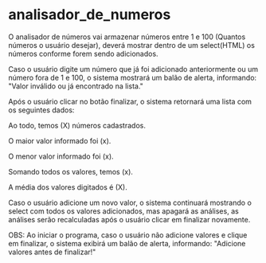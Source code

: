 # analisador_de_numeros

O analisador de números vai armazenar números entre 1 e 100 (Quantos números o usuário desejar), deverá mostrar dentro de um select(HTML) os números conforme forem sendo adicionados. 

Caso o usuário digite um número que já foi adicionado anteriormente ou um número fora de 1 e 100, o sistema mostrará um balão de alerta, informando: "Valor inválido ou já encontrado na lista."

Após o usuário clicar no botão finalizar, o sistema retornará uma lista com os seguintes dados:

Ao todo, temos (X) números cadastrados.

O maior valor informado foi (x).

O menor valor informado foi (x).

Somando todos os valores, temos (x).

A média dos valores digitados é (X).

Caso o usuário adicione um novo valor, o sistema continuará mostrando o select com todos os valores adicionados, mas apagará as análises, as análises serão recalculadas após o usuário clicar em finalizar novamente.

OBS: 
Ao iniciar o programa, caso o usuário não adicione valores e clique em finalizar, o sistema exibirá um balão de alerta, informando: "Adicione valores antes de finalizar!"
